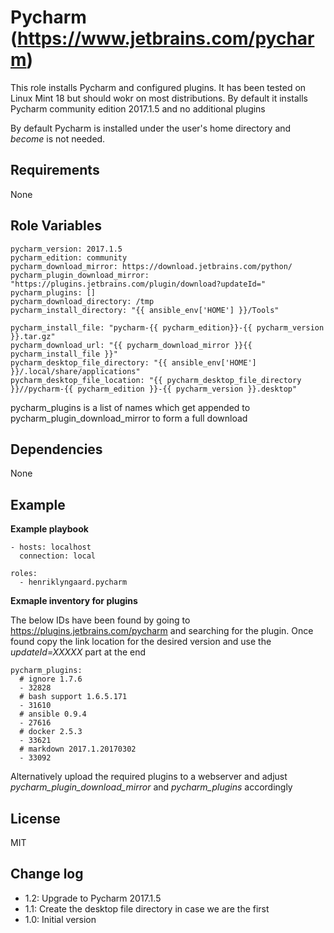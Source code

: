Pycharm (https://www.jetbrains.com/pycharm)
=========

This role installs Pycharm and configured plugins. It has been tested on Linux Mint 18 but should wokr on most 
distributions. By default it installs Pycharm community edition 2017.1.5 and no additional plugins

By default Pycharm is installed under the user's home directory and _become_ is not needed.

Requirements
------------

None


Role Variables
--------------

    pycharm_version: 2017.1.5
    pycharm_edition: community
    pycharm_download_mirror: https://download.jetbrains.com/python/
    pycharm_plugin_download_mirror: "https://plugins.jetbrains.com/plugin/download?updateId="
    pycharm_plugins: []
    pycharm_download_directory: /tmp
    pycharm_install_directory: "{{ ansible_env['HOME'] }}/Tools"

    pycharm_install_file: "pycharm-{{ pycharm_edition}}-{{ pycharm_version }}.tar.gz"
    pycharm_download_url: "{{ pycharm_download_mirror }}{{ pycharm_install_file }}"
    pycharm_desktop_file_directory: "{{ ansible_env['HOME'] }}/.local/share/applications"
    pycharm_desktop_file_location: "{{ pycharm_desktop_file_directory }}//pycharm-{{ pycharm_edition }}-{{ pycharm_version }}.desktop"


pycharm_plugins is a list of names which get appended to pycharm_plugin_download_mirror to form a full download  


Dependencies
------------

None

Example 
-------

__Example playbook__


    - hosts: localhost
      connection: local
    
    roles:
      - henriklyngaard.pycharm
      
__Exmaple inventory for plugins__

The below IDs have been found by going to https://plugins.jetbrains.com/pycharm and searching for the plugin. 
Once found copy the link location for the desired version and use the _updateId=XXXXX_ part at the end        
      
    pycharm_plugins:
      # ignore 1.7.6
      - 32828
      # bash support 1.6.5.171
      - 31610
      # ansible 0.9.4
      - 27616
      # docker 2.5.3
      - 33621
      # markdown 2017.1.20170302
      - 33092      
      
 Alternatively upload the required plugins to a webserver and adjust _pycharm_plugin_download_mirror_ and 
 _pycharm_plugins_ accordingly
      
      
License
-------

MIT

Change log
----------

* 1.2: Upgrade to Pycharm 2017.1.5
* 1.1: Create the desktop file directory in case we are the first
* 1.0: Initial version
